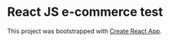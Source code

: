 # React JS e-commerce test

This project was bootstrapped with [Create React App](https://github.com/facebook/create-react-app).
